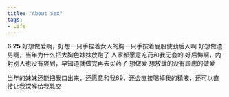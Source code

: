 ```yaml
---
title: "About Sex"
tags:
- Life
---
```

**6.25**
 好想做爱啊，好想一只手捏着女人的胸一只手按着屁股使劲后入啊
 好想做渣男啊，当年为什么把大胸色妹妹放跑了
 人家都愿意吃药和我无套的
 好后悔啊，内射别人也没有爽到，早知道就做完再去买药了
 想做爱
 想放肆的没有顾虑的做爱

 当年的妹妹还能把我口出来，还愿意和我69，还会直接喝掉我的精液，还可以直接让我深喉给我乳交
